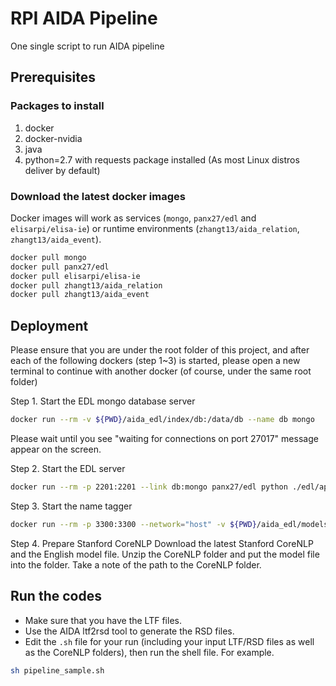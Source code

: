 # RPI AIDA Pipeline
One single script to run AIDA pipeline

## Prerequisites
### Packages to install
1. docker
2. docker-nvidia
3. java
4. python=2.7 with requests package installed (As most Linux distros deliver by default)

### Download the latest docker images
Docker images will work as services (`mongo`, `panx27/edl` and `elisarpi/elisa-ie`) or runtime environments (`zhangt13/aida_relation`, `zhangt13/aida_event`).
```bash
docker pull mongo
docker pull panx27/edl
docker pull elisarpi/elisa-ie
docker pull zhangt13/aida_relation
docker pull zhangt13/aida_event
```
## Deployment
Please ensure that you are under the root folder of this project, and after each of the following dockers (step 1~3) is started, please open a new terminal to continue with another docker (of course, under the same root folder)

Step 1. Start the EDL mongo database server
```bash
docker run --rm -v ${PWD}/aida_edl/index/db:/data/db --name db mongo
```
Please wait until you see "waiting for connections on port 27017" message appear on the screen.

Step 2. Start the EDL server
```bash
docker run --rm -p 2201:2201 --link db:mongo panx27/edl python ./edl/api/web.py 2201
```

Step 3. Start the name tagger
```bash
docker run --rm -p 3300:3300 --network="host" -v ${PWD}/aida_edl/models/:/usr/src/app/data/name_tagger/pytorch_models -ti elisarpi/elisa-ie /usr/src/app/lorelei_demo/run.py --preload --in_domain
```

Step 4. Prepare Stanford CoreNLP
Download the latest Stanford CoreNLP and the English model file. Unzip the CoreNLP folder and put the model file into the folder. Take a note of the path to the CoreNLP folder.

## Run the codes
* Make sure that you have the LTF files.
* Use the AIDA ltf2rsd tool to generate the RSD files.
* Edit the `.sh` file for your run (including your input LTF/RSD files as well as the CoreNLP folders), then run the shell file. For example.
```bash
sh pipeline_sample.sh
```